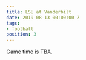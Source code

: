 ```yaml
---
title: LSU at Vanderbilt
date: 2019-08-13 00:00:00 Z
tags:
- football
position: 3
---
```


Game time is TBA.
